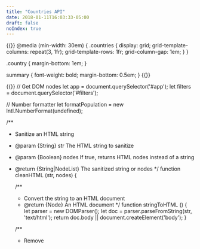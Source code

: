 ```yaml
---
title: "Countries API"
date: 2018-01-11T16:03:33-05:00
draft: false
noIndex: true
---
```


{{<css>}}
@media (min-width: 30em) {
	.countries {
		display: grid;
		grid-template-columns: repeat(3, 1fr);
		grid-template-rows: 1fr;
		grid-column-gap: 1em;
	}
}

.country {
	margin-bottom: 1em;
}

summary {
	font-weight: bold;
	margin-bottom: 0.5em;
}
{{</css>}}

<div id="filters" hidden>
	<details>
		<summary>Filter Countries</summary>

		<label for="country-name">Country Name</label>
		<input type="text" id="country-name" data-filter="name">

		<label for="population">Population Size</label>
		<select data-filter="population" id="population">
			<option value="any" selected>Any</option>
			<option value="under10k">Under 10k</option>
			<option value="10k">10k and up</option>
			<option value="100k">100k and up</option>
			<option value="million">1 million and up</option>
			<option value="billion">1 billion and up</option>
		</select>

		<fieldset>
			<legend>Region</legend>

			<label>
				<input type="checkbox" data-filter="region" value="africa" checked>
				Africa
			</label>

			<label>
				<input type="checkbox" data-filter="region" value="americas" checked>
				Americas
			</label>

			<label>
				<input type="checkbox" data-filter="region" value="asia" checked>
				Asia
			</label>

			<label>
				<input type="checkbox" data-filter="region" value="europe" checked>
				Europe
			</label>

			<label>
				<input type="checkbox" data-filter="region" value="oceania" checked>
				Oceania
			</label>
		</fieldset>

	</details>
</div>
<div id="app"></div>

{{<js>}}
// Get DOM nodes
let app = document.querySelector('#app');
let filters = document.querySelector('#filters');

// Number formatter
let formatPopulation = new Intl.NumberFormat(undefined);

/**
 * Sanitize an HTML string
 * @param  {String}          str   The HTML string to sanitize
 * @param  {Boolean}         nodes If true, returns HTML nodes instead of a string
 * @return {String|NodeList}       The sanitized string or nodes
 */
function cleanHTML (str, nodes) {

	/**
	 * Convert the string to an HTML document
	 * @return {Node} An HTML document
	 */
	function stringToHTML () {
		let parser = new DOMParser();
		let doc = parser.parseFromString(str, 'text/html');
		return doc.body || document.createElement('body');
	}

	/**
	 * Remove <script> elements
	 * @param  {Node} html The HTML
	 */
	function removeScripts (html) {
		let scripts = html.querySelectorAll('script');
		for (let script of scripts) {
			script.remove();
		}
	}

	/**
	 * Check if the attribute is potentially dangerous
	 * @param  {String}  name  The attribute name
	 * @param  {String}  value The attribute value
	 * @return {Boolean}       If true, the attribute is potentially dangerous
	 */
	function isPossiblyDangerous (name, value) {
		let val = value.replace(/\s+/g, '').toLowerCase();
		if (['src', 'href', 'xlink:href'].includes(name)) {
			if (val.includes('javascript:') || val.includes('data:')) return true;
		}
		if (name.startsWith('on')) return true;
	}

	/**
	 * Remove potentially dangerous attributes from an element
	 * @param  {Node} elem The element
	 */
	function removeAttributes (elem) {

		// Loop through each attribute
		// If it's dangerous, remove it
		let atts = elem.attributes;
		for (let {name, value} of atts) {
			if (!isPossiblyDangerous(name, value)) continue;
			elem.removeAttribute(name);
		}

	}

	/**
	 * Remove dangerous stuff from the HTML document's nodes
	 * @param  {Node} html The HTML document
	 */
	function clean (html) {
		let nodes = html.children;
		for (let node of nodes) {
			removeAttributes(node);
			clean(node);
		}
	}

	// Convert the string to HTML
	let html = stringToHTML();

	// Sanitize it
	removeScripts(html);
	clean(html);

	// If the user wants HTML nodes back, return them
	// Otherwise, pass a sanitized string back
	return nodes ? html.childNodes : html.innerHTML;

}

/**
 * Get population string
 * @param  {Object} country Country data
 * @return {String}         List of country populations
 */
function getPopulations (country) {

	// Create populations array
	let populations = ['any'];

	// Add applicable populations
	if (country.population < 10000) {
		populations.push('under10k');
	}

	if (country.population > 9999) {
		populations.push('10k');
	}

	if (country.population > 99999) {
		populations.push('100k');
	}

	if (country.population > 999999) {
		populations.push('million');
	}

	if (country.population > 999999999) {
		populations.push('billion');
	}

	// Return space-delimited string
	return populations.join(' ');

}

/**
 * Show error if no countries to display
 */
function showNoCountries () {
	app.innerHTML = '<p>Unable to display countries at this time. Sorry!</p>';
}

/**
 * Show countries in the UI
 * @param  {Array} data The country data to display
 */
function showCountries (data) {
	app.innerHTML =
		`<div class="countries">
			${cleanHTML(data.map(function (country) {
				return `
					<div class="country" data-population="${getPopulations(country)}" data-region="${country.region.toLowerCase()}" data-name="${country.name.official.toLowerCase()}">
						<h2>${country.name.common}</h2>
						<img alt="The official flag of ${country.name.common}" src="${country.flags.png}">
						<ul>
							<li><strong>Population:</strong> ${formatPopulation.format(country.population)}</li>
							<li><strong>Capital:</strong> ${country.capital ? country.capital.join(', ') : 'None'}</li>
							<li><a aria-label="View ${country.name.common} in Google Maps" href="${country.maps.googleMaps}">View in Google Maps</a></li>
						</ul>
					</div>`;
			}).join(''))}
		</div>`;
}

/**
 * Get country data
 * @return {[type]} [description]
 */
function getCountries () {
	fetch('https://restcountries.com/v3.1/all').then(function (response) {
		if (response.ok) {
			return response.json();
		}
		throw response;
	}).then(function (data) {
		showCountries(data);
		filters.removeAttribute('hidden');
	}).catch(function (error) {
		console.warn(error);
		showNoCountries();
	});
}

/**
 * Handle click events
 * @param  {Event} event The event object
 */
function inputHandler (event) {

	// Only run on filters
	if (!event.target.matches('[data-filter]')) return;

	// Get the population and regions to include
	let population = document.querySelector('[data-filter="population"]').value;
	let regions = Array.from(document.querySelectorAll('[data-filter="region"]:checked')).map(function (input) {
		return input.value;
	});
	let name = document.querySelector('[data-filter="name"]').value.toLowerCase();

	// Get all countries
	let countries = document.querySelectorAll('.country');

	// Only show countries that meet filter criteria
	for (let country of countries) {
		if (
			country.matches(`[data-population~="${population}"]`) &&
			regions.includes(country.getAttribute('data-region')) &&
			(!name || country.getAttribute('data-name').includes(name))
		) {
			country.removeAttribute('hidden');
		} else {
			country.setAttribute('hidden', '');
		}
	}

}

// Initialize script
getCountries();
document.addEventListener('input', inputHandler);
{{</js>}}